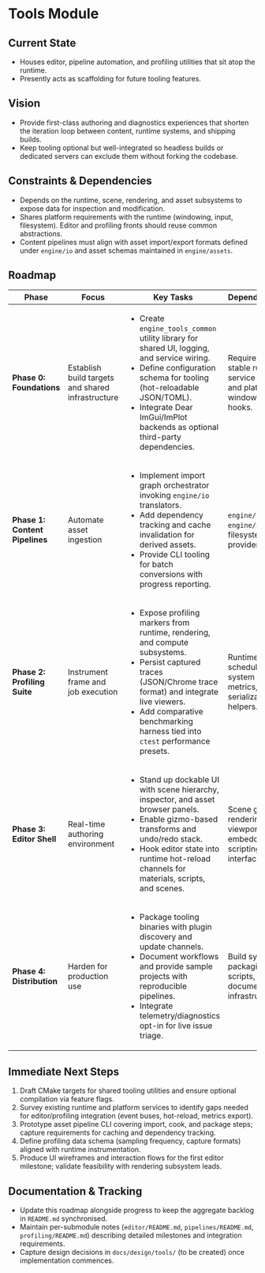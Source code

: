 # Tools Module

## Current State

- Houses editor, pipeline automation, and profiling utilities that sit atop the runtime.
- Presently acts as scaffolding for future tooling features.

## Vision

- Provide first-class authoring and diagnostics experiences that shorten the iteration loop between content, runtime systems, and shipping builds.
- Keep tooling optional but well-integrated so headless builds or dedicated servers can exclude them without forking the codebase.

## Constraints & Dependencies

- Depends on the runtime, scene, rendering, and asset subsystems to expose data for inspection and modification.
- Shares platform requirements with the runtime (windowing, input, filesystem). Editor and profiling fronts should reuse common abstractions.
- Content pipelines must align with asset import/export formats defined under `engine/io` and asset schemas maintained in `engine/assets`.

## Roadmap

| Phase | Focus | Key Tasks | Dependencies |
| --- | --- | --- | --- |
| **Phase 0: Foundations** | Establish build targets and shared infrastructure | <ul><li>Create `engine_tools_common` utility library for shared UI, logging, and service wiring.</li><li>Define configuration schema for tooling (hot-reloadable JSON/TOML).</li><li>Integrate Dear ImGui/ImPlot backends as optional third-party dependencies.</li></ul> | Requires stable runtime service locator and platform windowing hooks. |
| **Phase 1: Content Pipelines** | Automate asset ingestion | <ul><li>Implement import graph orchestrator invoking `engine/io` translators.</li><li>Add dependency tracking and cache invalidation for derived assets.</li><li>Provide CLI tooling for batch conversions with progress reporting.</li></ul> | `engine/io`, `engine/assets`, filesystem providers. |
| **Phase 2: Profiling Suite** | Instrument frame and job execution | <ul><li>Expose profiling markers from runtime, rendering, and compute subsystems.</li><li>Persist captured traces (JSON/Chrome trace format) and integrate live viewers.</li><li>Add comparative benchmarking harness tied into `ctest` performance presets.</li></ul> | Runtime scheduler, job system metrics, serialization helpers. |
| **Phase 3: Editor Shell** | Real-time authoring environment | <ul><li>Stand up dockable UI with scene hierarchy, inspector, and asset browser panels.</li><li>Enable gizmo-based transforms and undo/redo stack.</li><li>Hook editor state into runtime hot-reload channels for materials, scripts, and scenes.</li></ul> | Scene graph, rendering viewport embedding, scripting interfaces. |
| **Phase 4: Distribution** | Harden for production use | <ul><li>Package tooling binaries with plugin discovery and update channels.</li><li>Document workflows and provide sample projects with reproducible pipelines.</li><li>Integrate telemetry/diagnostics opt-in for live issue triage.</li></ul> | Build system packaging scripts, documentation infrastructure. |

## Immediate Next Steps

1. Draft CMake targets for shared tooling utilities and ensure optional compilation via feature flags.
2. Survey existing runtime and platform services to identify gaps needed for editor/profiling integration (event buses, hot-reload, metrics export).
3. Prototype asset pipeline CLI covering import, cook, and package steps; capture requirements for caching and dependency tracking.
4. Define profiling data schema (sampling frequency, capture formats) aligned with runtime instrumentation.
5. Produce UI wireframes and interaction flows for the first editor milestone; validate feasibility with rendering subsystem leads.

## Documentation & Tracking

- Update this roadmap alongside progress to keep the aggregate backlog in `README.md` synchronised.
- Maintain per-submodule notes (`editor/README.md`, `pipelines/README.md`, `profiling/README.md`) describing detailed milestones and integration requirements.
- Capture design decisions in `docs/design/tools/` (to be created) once implementation commences.
